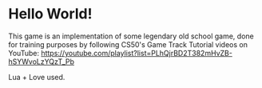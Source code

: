 # Hello World!

This game is an implementation of some legendary old school game, 
done for training purposes by following CS50's Game Track Tutorial
videos on YouTube: https://youtube.com/playlist?list=PLhQjrBD2T382mHvZB-hSYWvoLzYQzT_Pb

Lua + Love used.
